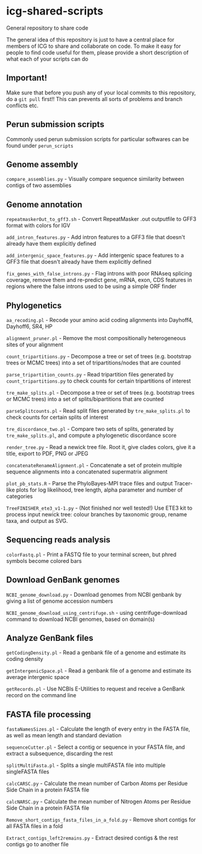 # icg-shared-scripts
General repository to share code

The general idea of this repository is just to have a central place for members of ICG to share and collaborate on code. To make it easy for people to find code useful for them, please provide a short description of what each of your scripts can do

## Important!
Make sure that before you push any of your local commits to this repository, do a `git pull` first!! This can prevents all sorts of problems and branch conflicts etc.

## Perun submission scripts
Commonly used perun submission scripts for particular softwares can be found under `perun_scripts`

## Genome assembly
`compare_assemblies.py` - Visually compare sequence similarity between contigs of two assemblies

## Genome annotation
`repeatmaskerOut_to_gff3.sh` - Convert RepeatMasker .out outputfile to GFF3 format with colors for IGV

`add_intron_features.py` - Add intron features to a GFF3 file that doesn't already have them explicitly defined

`add_intergenic_space_features.py` - Add intergenic space features to a GFF3 file that doesn't already have them explicitly defined

`fix_genes_with_false_introns.py` - Flag introns with poor RNAseq splicing coverage, remove them and re-predict gene, mRNA, exon, CDS features in regions where the false introns used to be using a simple ORF finder 

## Phylogenetics
`aa_recoding.pl` - Recode your amino acid coding alignments into Dayhoff4, Dayhoff6, SR4, HP

`alignment_pruner.pl` - Remove the most compositionally heterogeneous sites of your alignment

`count_tripartitions.py` - Decompose a tree or set of trees (e.g. bootstrap trees or MCMC trees) into a set of tripartitions/nodes that are counted

`parse_tripartition_counts.py` - Read tripartition files generated by `count_tripartitions.py` to check counts for certain tripartitions of interest

`tre_make_splits.pl` - Decompose a tree or set of trees (e.g. bootstrap trees or MCMC trees) into a set of splits/bipartitions that are counted

`parseSplitcounts.pl` - Read split files generated by `tre_make_splits.pl` to check counts for certain splits of interest

`tre_discordance_two.pl` - Compare two sets of splits, generated by `tre_make_splits.pl`, and compute a phylogenetic discordance score

`render_tree.py` - Read a newick tree file. Root it, give clades colors, give it a title, export to PDF, PNG or JPEG

`concatenateRenameAlignment.pl` - Concatenate a set of protein multiple sequence alignments into a concatenated supermatrix alignment

`plot_pb_stats.R` - Parse the PhyloBayes-MPI trace files and output Tracer-like plots for log likelihood, tree length, alpha parameter and number of categories

`TreeFINISHER_ete3_v1-1.py` - (Not finished nor well tested!) Use ETE3 kit to process input newick tree: colour branches by taxonomic group, rename taxa, and output as SVG.

## Sequencing reads analysis
`colorFastq.pl` - Print a FASTQ file to your terminal screen, but phred symbols become colored bars

## Download GenBank genomes
`NCBI_genome_download.py` - Download genomes from NCBI genbank by giving a list of genome accession numbers

`NCBI_genome_download_using_centrifuge.sh` - using centrifuge-download command to download NCBI genomes, based on domain(s) 

## Analyze GenBank files
`getCodingDensity.pl` - Read a genbank file of a genome and estimate its coding density

`getIntergenicSpace.pl` - Read a genbank file of a genome and estimate its average intergenic space

`getRecords.pl` - Use NCBIs E-Utilities to request and receive a GenBank record on the command line

## FASTA file processing
`fastaNamesSizes.pl` - Calculate the length of every entry in the FASTA file, as well as mean length and standard deviation

`sequenceCutter.pl` - Select a contig or sequence in your FASTA file, and extract a subsequence, discarding the rest

`splitMultiFasta.pl` - Splits a single multiFASTA file into multiple singleFASTA files

`calcCARSC.py` - Calculate the mean number of Carbon Atoms per Residue Side Chain in a protein FASTA file

`calcNARSC.py` - Calculate the mean number of Nitrogen Atoms per Residue Side Chain in a protein FASTA file

`Remove_short_contigs_fasta_files_in_a_fold.py` - Remove short contigs for all FASTA files in a fold

`Extract_contigs_left2remains.py` - Extract desired contigs & the rest contigs go to another file
